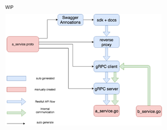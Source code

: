 WIP

![Microservice](https://github.com/yulintan/microservice-architecture/blob/master/architecture.png)
